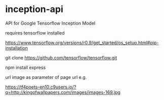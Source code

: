 # inception-api
API for Google Tensorflow Inception Model

requires tensorflow installed

https://www.tensorflow.org/versions/r0.9/get_started/os_setup.html#pip-installation

git clone https://github.com/tensorflow/tensorflow.git

npm install express

url image as parameter of page url e.g.

https://tf4poets-en10.c9users.io/?q=http://kingofwallpapers.com/images/images-169.jpg
